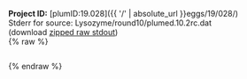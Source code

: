 **Project ID:** [plumID:19.028]({{ '/' | absolute_url }}eggs/19/028/)  
Stderr for source:  Lysozyme/round10/plumed.10.2rc.dat   
(download [zipped raw stdout](plumed.10.2rc.dat.plumed.stdout.txt.zip))  
{% raw %}
<pre>
</pre>
{% endraw %}
